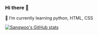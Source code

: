 ### Hi there 👋
🌱 I’m currently learning python, HTML, CSS

[![Sangwoo's GitHub stats](https://github-readme-stats.vercel.app/api?username=sangwooYi&theme=cobalt)](https://github.com/anuraghazra/github-readme-stats)

<!--
**sangwooYi/sangwooYi** is a ✨ _special_ ✨ repository because its `README.md` (this file) appears on your GitHub profile.

Here are some ideas to get you started:

- 🔭 I’m currently working on ...
- 🌱 I’m currently learning ...
- 👯 I’m looking to collaborate on ...
- 🤔 I’m looking for help with ...
- 💬 Ask me about ...
- 📫 How to reach me: ...
- 😄 Pronouns: ...
- ⚡ Fun fact: ...
-->
